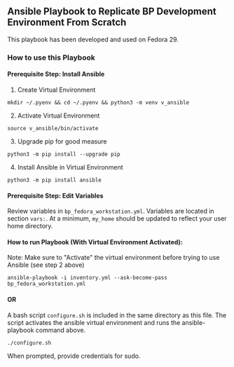 ## Ansible Playbook to Replicate BP Development Environment From Scratch

This playbook has been developed and used on Fedora 29.

### How to use this Playbook

#### Prerequisite Step: Install Ansible
  
1. Create Virtual Environment
```
mkdir ~/.pyenv && cd ~/.pyenv && python3 -m venv v_ansible
```
2.  Activate Virtual Environment
```
source v_ansible/bin/activate
```
3. Upgrade pip for good measure
```
python3 -m pip install --upgrade pip
```
4. Install Ansible in Virtual Environment
```
python3 -m pip install ansible
```

#### Prerequisite Step: Edit Variables
Review variables in `bp_fedora_workstation.yml`.  Variables are located in section `vars:`.
At a minimum, `my_home` should be updated to reflect your user home directory.

#### How to run Playbook (With Virtual Environment Activated):
Note: Make sure to "Activate" the virtual environment before trying to use Ansible (see step 2 above)

```
ansible-playbook -i inventory.yml --ask-become-pass bp_fedora_workstation.yml
```
#### OR

A bash script `configure.sh` is included in the same directory as this file. The script activates the ansible virtual environment and runs the ansible-playbook command above.
```
./configure.sh
```

When prompted, provide credentials for sudo.

